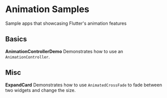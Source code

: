 # Animation Samples
Sample apps that showcasing Flutter's animation features

## Basics
**AnimationControllerDemo**
Demonstrates how to use an `AnimationController`.


## Misc
**ExpandCard**
Demonstrates how to use `AnimatedCrossFade` to fade between two widgets and
change the size.
